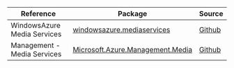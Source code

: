| Reference | Package | Source |
|---|---|---|
|WindowsAzure Media Services|[windowsazure.mediaservices](https://www.nuget.org/packages/windowsazure.mediaservices)|[Github](https://github.com/Azure/azure-sdk-for-net)|
|Management - Media Services|[Microsoft.Azure.Management.Media](https://www.nuget.org/packages/Microsoft.Azure.Management.Media)|[Github](https://github.com/Azure/azure-sdk-for-net)|
